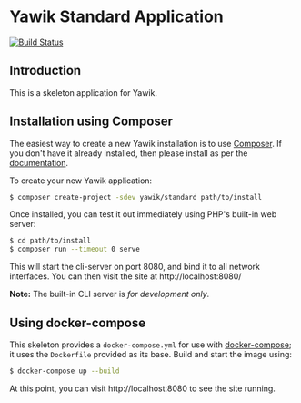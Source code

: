 # Yawik Standard Application

[![Build Status](https://travis-ci.org/yawik/standard.svg?branch=master)](https://travis-ci.org/yawik/standard)

## Introduction

This is a skeleton application for Yawik.

## Installation using Composer

The easiest way to create a new Yawik installation is to use
[Composer](https://getcomposer.org/).  If you don't have it already installed,
then please install as per the [documentation](https://getcomposer.org/doc/00-intro.md).

To create your new Yawik application:

```bash
$ composer create-project -sdev yawik/standard path/to/install
```

Once installed, you can test it out immediately using PHP's built-in web server:

```bash
$ cd path/to/install
$ composer run --timeout 0 serve
```

This will start the cli-server on port 8080, and bind it to all network
interfaces. You can then visit the site at http://localhost:8080/

**Note:** The built-in CLI server is *for development only*.


## Using docker-compose

This skeleton provides a `docker-compose.yml` for use with
[docker-compose](https://docs.docker.com/compose/); it
uses the `Dockerfile` provided as its base. Build and start the image using:

```bash
$ docker-compose up --build
```

At this point, you can visit http://localhost:8080 to see the site running.